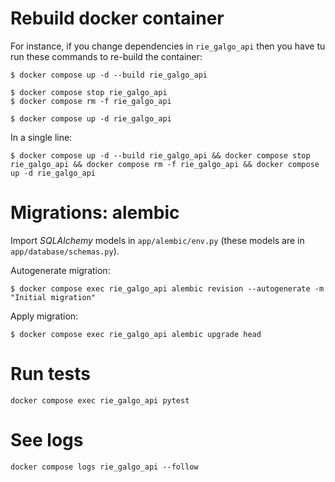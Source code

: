 # Rebuild docker container
For instance, if you change dependencies in `rie_galgo_api` then you have tu run these commands to re-build the container:

```shell
$ docker compose up -d --build rie_galgo_api

$ docker compose stop rie_galgo_api
$ docker compose rm -f rie_galgo_api

$ docker compose up -d rie_galgo_api
```

In a single line:

```shell
$ docker compose up -d --build rie_galgo_api && docker compose stop rie_galgo_api && docker compose rm -f rie_galgo_api && docker compose up -d rie_galgo_api
```

# Migrations: alembic
Import *SQLAlchemy* models in `app/alembic/env.py` (these models are in `app/database/schemas.py`).

Autogenerate migration: 

```shell
$ docker compose exec rie_galgo_api alembic revision --autogenerate -m "Initial migration"
```

Apply migration:

```shell
$ docker compose exec rie_galgo_api alembic upgrade head
```

# Run tests
`docker compose exec rie_galgo_api pytest`

# See logs
`docker compose logs rie_galgo_api --follow`

